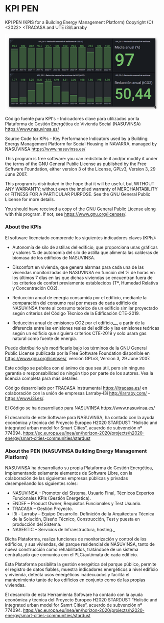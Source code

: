 # KPI PEN
 
KPI PEN (KPIS for a Building Energy Management Platform)
Copyright (C) <2022>  <TRACASA  and UTE i3i/Larraby

![Alt text](/img/KPI_20.png)

Código fuente para KPI's - Indicadores clave para utilizados por la Plataforma de Gestión Energética de Vivienda Social (NASUVINSA) https://www.nasuvinsa.es/
 
Source Code for KPIs - Key Performance Indicators used by a Building Energy Management Platform for Social Housing in NAVARRA, managed by NASUVINSA https://www.nasuvinsa.es/
 
This program is free software: you can redistribute it and/or modify it under the terms of the GNU General Public License as published by the Free Software Foundation, either version 3 of the License, GPLv3, Version 3, 29 June 2007.
 
This program is distributed in the hope that it will be useful, but WITHOUT ANY WARRANTY; without even the implied warranty of MERCHANTABILITY or FITNESS FOR A PARTICULAR PURPOSE.  See the GNU General Public License for more details. 
 
You should have received a copy of the GNU General Public License along with this program.  If not, see <https://www.gnu.org/licenses/>.
 
 
### About the KPIs
 
El software licenciado comprende los siguientes indicadores claves (KPIs):
 
- Autonomía de silo de astillas del edificio, que proporciona unas gráficas y valores % de autonomía del silo de astilla que alimenta las calderas de biomasa de los edificios de NASUVINSA.
 
- Disconfort en vivienda, que genera alarmas para cada una de las viviendas monitorizadas de NASUVINSA en función del % de horas en los últimos 7 días en las que dichas viviendas se encuentran fuera de los criterios de confort previamente establecidos (Tª, Humedad Relativa y Concentración CO2).
 
- Reducción anual de energía consumida por el edificio, mediante la comparación del consumo real por meses de cada edificio de NASUVINSA frente al consumo teórico de un edificio similar proyectado según criterios del Código Técnico de la Edificación CTE-2019.
 
- Reducción anual de emisiones CO2 por el edificio__, a partir de la diferencia entre las emisiones reales del edificio y las emisiones teóricas según un edificio que siguiera criterios CTE-2019 y solo usara gas natural como fuente de energía.
 
Puede distribuirlo y/o modificarlo bajo los términos de la GNU General Public License  publicada por la Free Software Foundation disponible en  https://www.gnu.org/licenses/, versión GPLv3, Version 3, 29 June 2007.
 
Este código se publica con el ánimo de que sea útil, pero sin ninguna garantía o responsabilidad de ningún tipo por parte de los autores. Vea la licencia completa para más detalles.
 
Código desarrollado por TRACASA Instrumental https://itracasa.es/ en colaboración con la unión de empresas Larraby-I3i http://larraby.com/ - https://www.i3i.es/. 
 
El Código se ha desarrollado para NASUVINSA https://www.nasuvinsa.es/
 
El desarrollo de este Software para NASUVINSA, ha contado con la ayuda económica y técnica del Proyecto Europeo H2020 STARDUST “Holistic and integrated urban model for Smart Cities”, acuerdo de subvención nº 774094. https://ec.europa.eu/inea/en/horizon-2020/projects/h2020-energy/smart-cities-communities/stardust
 
### About the PEN (NASUVINSA Building Energy Management Platform)
 
NASUVINSA ha desarrollado su propia Plataforma de Gestión Energética, implementando solamente elementos de Software Libre, con la colaboración de las siguientes empresas públicas y privadas desempeñando los siguientes roles:
 
- NASUVINSA – Promotor del Sistema, Usuario Final, Técnicos Expertos Funcionales KPIs (Gestión Energetica).
- ENDEF – Product Owner, Requisitos Funcionales y Test Usuario.
- TRACASA – Gestión Proyecto.
- i3i  - Larraby – Equipo Desarrollo. Definición de la Arquitectura Técnica de la Solución, Diseño Técnico, Construcción, Test y puesta en producción del Sistema.
- NASERTIC – Servicios de Infraestructura, hosting._
 
Dicha Plataforma, realiza funciones de monitorización y control de los edificios, y sus viviendas, del parque residencial de NASUVINSA, tanto de nueva construcción como rehabilitados, tratándose de un sistema centralizado que comunica con el PLC/autómata de cada edificio.
 
Esta Plataforma posibilita la gestión energética del parque público, permite el registro de datos fiables, muestra indicadores energéticos a nivel edificio y vivienda, detecta usos energéticos inadecuados y facilita el mantenimiento tanto de los edificios en conjunto como de las propias viviendas.
 
El desarrollo de esta Herramienta Software ha contado con la ayuda económica y técnica del Proyecto Europeo H2020 STARDUST “Holistic and integrated urban model for Samrt Cities”, acuerdo de subvención nº 774094. https://ec.europa.eu/inea/en/horizon-2020/projects/h2020-energy/smart-cities-communities/stardust
